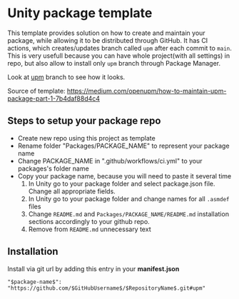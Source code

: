 # Unity package template
This template provides solution on how to create and maintain your package, while allowing it to be distributed through GitHub.
It has CI actions, which creates/updates branch called `upm` after each commit to `main`.
This is very usefull because you can have whole project(with all settings) in repo, but also allow to install only `upm` branch through Package Manager.

Look at [upm](https://github.com/STARasGAMES/Unity-package-repo-setup-template/tree/upm) branch to see how it looks.

Source of template: https://medium.com/openupm/how-to-maintain-upm-package-part-1-7b4daf88d4c4

## Steps to setup your package repo

* Create new repo using this project as template
* Rename folder "Packages/PACKAGE_NAME" to represent your package name
* Change PACKAGE_NAME in ".github/workflows/ci.yml" to your packages's folder name
* Copy your package name, because you will need to paste it several time
  1. In Unity go to your package folder and select package.json file. Change all appropriate fields.
  2. In Unity go to your package folder and change names for all `.asmdef` files
  3. Change `README.md` and `Packages/PACKAGE_NAME/README.md` installation sections accordingly to your github repo.
  4. Remove from `README.md` unnecessary text 

## Installation
Install via git url by adding this entry in your **manifest.json**

`"$package-name$": "https://github.com/$GitHubUsername$/$RepositoryName$.git#upm"`

